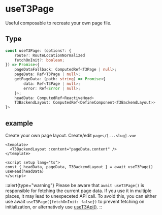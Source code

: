 # useT3Page

Useful composable to recreate your own page file.

## Type
```ts
const useT3Page: (options?: {
    route?: RouteLocationNormalized
    fetchOnInit?: boolean;
}) => Promise<{
    pageDataFallback: ComputedRef<T3Page | null>;
    pageData: Ref<T3Page | null>;
    getPageData: (path: string) => Promise<{
        data: Ref<T3Page | null>;
        error: Ref<Error | null>;
    }>;
    headData: ComputedRef<ReactiveHead>
    T3BackendLayout: ComputedRef<DefineComponent<T3BackendLayout>>
}>
```
## example
Create your own page layout. 
Create/edit `pages/[...slug].vue`

```vue [pages/[...slug].vue]
<template>
  <T3BackendLayout :content="pageData.content" />
</template>

<script setup lang="ts">
const { headData, pageData, T3BackendLayout } = await useT3Page()
useHead(headData)
</script>
```

::alert{type="warning"}
Please be aware that `await useT3Page()` is responsible for fetching the current page data. If you use it in multiple places, it may lead to unexpeceted API call. To avoid this, you can either use await `useT3Page({fetchOnInit: false})` to prevent fetching on initialization, or alternatively use [useT3Api()](./useT3Api.md).
::


